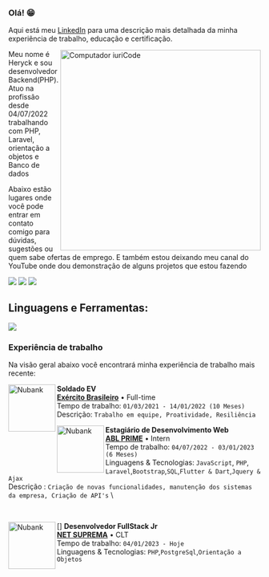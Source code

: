 ### Olá! 😁
Aqui está meu [LinkedIn](https://www.linkedin.com/in/heryckmbss/) para uma descrição mais detalhada da minha experiência de trabalho, educação e certificação.

<img src="https://raw.githubusercontent.com/MicaelliMedeiros/micaellimedeiros/master/image/computer-illustration.png" min-width="400px" max-width="400px" width="400px" align="right" alt="Computador iuriCode">

<p align="left"> 
 Meu nome é Heryck e sou desenvolvedor Backend(PHP). Atuo na profissão desde 04/07/2022 trabalhando com PHP, Laravel, orientação a objetos e Banco de dados 
</p>

<p align="left">
  Abaixo estão lugares onde você pode entrar em contato comigo para dúvidas, sugestões ou quem sabe ofertas de emprego.
  E também estou deixando meu canal do YouTube onde dou demonstração de alguns projetos que estou fazendo
</p>

<p align="left">
  <a href="mailto:heryckmota@gmail.com?" alt="Gmail">
  <img src="https://img.shields.io/badge/-Gmail-FF0000?style=flat-square&labelColor=FF0000&logo=gmail&logoColor=white&link=LINK-DO-SEU-EMAIL" /></a>

  <a href="https://www.linkedin.com/in/heryckmbss/" alt="Linkedin">
  <img src="https://img.shields.io/badge/-Linkedin-0e76a8?style=flat-square&logo=Linkedin&logoColor=white&link=LINK-DO-SEU-LINKEDIN" /></a>

  <a href="https://www.youtube.com/channel/UCf1mQAEoei994N0jgGnU1Ew" alt="Youtube">
  <img src="https://img.shields.io/badge/-YouTube-FF0000?style=flat-square&labelColor=FF0000&logo=youtube"/></a>

</p>  

## **Linguagens e Ferramentas:**  
<p align="left">
  <a href="https://skillicons.dev">
    <img src="https://skillicons.dev/icons?i=php,laravel,flutter,firebase,bootstrap,js,jquery,git" />
  </a>
</p>

### **Experiência de trabalho**
Na visão geral abaixo você encontrará minha experiência de trabalho mais recente:

[<img align="left" height="94px" width="94px" alt="Nubank" src="https://v5j9q4b5.rocketcdn.me/wp-content/uploads/2021/04/simbolos-do-exercito-brasileiro-o-que-representam-os-emblemas-militares.jpg"/>](https://nubank.com.br/)

**Soldado EV** \
[**Exército Brasileiro**](https://www.eb.mil.br) • Full-time \
 Tempo de trabalho: `01/03/2021 - 14/01/2022 (10 Meses)`\
 Descrição: `Trabalho em equipe, Proatividade, Resiliência`
<br/>

[<img align="left" height="94px" width="94px" alt="Nubank" src="https://is1-ssl.mzstatic.com/image/thumb/Purple115/v4/7a/d2/a6/7ad2a6af-3e41-34a8-2a76-76a078052f01/source/512x512bb.jpg"/>](https://nubank.com.br/)

**Estagiário de Desenvolvimento Web** \
[**ABL PRIME**](https://ablprime.com.br/) • Intern \
Tempo de trabalho: `04/07/2022 - 03/01/2023 (6 Meses)`\
Linguagens & Tecnologias: `JavaScript`, `PHP`, `Laravel`,`Bootstrap`,`SQL`,`Flutter & Dart`,`Jquery & Ajax`\
Descrição : `Criação de novas funcionalidades, manutenção dos sistemas da empresa, Criação de API's` \
<!-- Projetos em destaque: [Ignite](), [Bootcamp]() -->
<br/>

[<img align="left" height="94px" width="94px" alt="Nubank" src="https://netsuprema.com.br/img/logo-whatsapp.png"/>]
**Desenvolvedor FullStack Jr** \
[**NET SUPREMA**](https://netsuprema.com.br/) • CLT \
Tempo de trabalho: `04/01/2023 - Hoje`\
Linguagens & Tecnologias: `PHP`,`PostgreSql`,`Orientação a Objetos`
<br/>
<br/>


